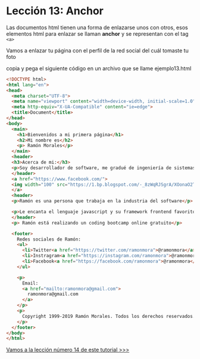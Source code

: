 # Lección 13: Anchor 


Las documentos html tienen una forma de enlazarse unos con otros, esos elementos html para enlazar se llaman **anchor** y se representan con el tag `<a>`

Vamos a enlazar tu página con el perfil de la red social del cuál tomaste tu foto

copia y pega el siguiente código en un archivo que se llame ejemplo13.html
```html
<!DOCTYPE html>
<html lang="en">
<head>
  <meta charset="UTF-8">
  <meta name="viewport" content="width=device-width, initial-scale=1.0">
  <meta http-equiv="X-UA-Compatible" content="ie=edge">
  <title>Document</title>
</head>
<body>
  <main>
    <h1>Bienvenidos a mi primera página</h1>
    <h2>Mi nombre es</h2>
    <p> Ramón Morales</p>
  </main>
  <header>
  <h3>Acerca de mi:</h3>
  <p>Soy desarrollador de software, me gradué de ingeniería de sistemas hace algunos años, llevo trabajando como desarrollador desde el 2006, pero la primera vez que hice código, fue en 1999 cuando estaba en octavo grado, es decir hace 20 años que programo</p>
  </header>
  <a href="https://www.facebook.com/">
  <img width="100" src="https://1.bp.blogspot.com/-_8zWqRJSgrA/XOonaO2T5tI/AAAAAAAAQ9c/E9-kwtsavc4EFYA2uycyU_Y5KNQIox8LACLcBGAs/s200/yzGVZJ4H.jpg">
  </a>
  <header>
  <p>Ramón es una persona que trabaja en la industria del software</p>

  <p>Le encanta el lenguaje javascript y su framework frontend favorito es vueJS</p>
  </header>
  <p> Ramón está realizando un coding bootcamp online gratuito</p>

  <footer>
    Redes sociales de Ramón:
    <ul>
      <li>Twitter<a href="https://twitter.com/ramonmora">@ramonmora</a></li>
      <li>Instragram<a href="https://instagram.com/ramonmora">@ramonmora</a></li>
      <li>Facebook<a href="https://facebook.com/ramonmora">@ramonmora</a></li>
    </ul>

    <p>
      Email:
      <a href="mailto:ramonmora@gmail.com">
        ramonmora@gmail.com
      </a>
    </p>
    <p>
      Copyright 1999-2019 Ramón Morales. Todos los derechos reservados.
    </p>
  </footer>
</body>
</html>
```

[Vamos a la lección número 14 de este tutorial >>>](leccion14.md)